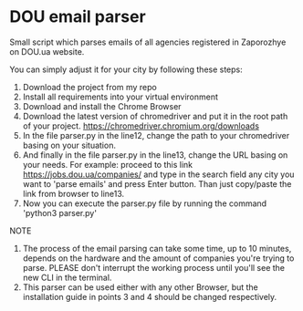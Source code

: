 # DOU email parser
Small script which parses emails of all agencies registered in Zaporozhye on DOU.ua website.

You can simply adjust it for your city by following these steps:
1) Download the project from my repo
2) Install all requirements into your virtual environment
3) Download and install the Chrome Browser
4) Download the latest version of chromedriver and put it in the root path of your project.
https://chromedriver.chromium.org/downloads
5) In the file parser.py in the line12, change the path to your chromedriver basing on your situation.
6) And finally in the file parser.py in the line13, change the URL basing on your needs.
For example: proceed to this link https://jobs.dou.ua/companies/ and type in the search field any city you want to 'parse emails' and press Enter button. 
Than just copy/paste the link from browser to line13.
7) Now you can execute the parser.py file by running the command 'python3 parser.py'


NOTE
1) The process of the email parsing can take some time, up to 10 minutes, depends on the hardware and the amount of companies you're trying to parse. 
PLEASE don't interrupt the working process until you'll see the new CLI in the terminal.
2) This parser can be used either with any other Browser, but the installation guide in points 3 and 4 should be changed respectively.
